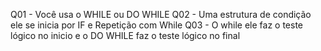 Q01 - Você usa o WHILE ou DO WHILE
Q02 - Uma estrutura de condição ele se inicia por IF e Repetição com While
Q03 - O while ele faz o teste lógico no inicio e o DO WHILE faz o teste lógico no final
